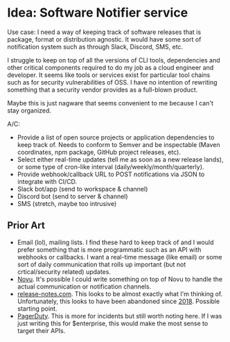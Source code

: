 # Idea: Software Notifier service
 
Use case: I need a way of keeping track of software releases that is package, 
format or distribution agnostic. It would have some sort of notification system
such as through Slack, Discord, SMS, etc. 

I struggle to keep on top of all the versions of CLI tools, dependencies and 
other critical components required to do my job as a cloud engineer and 
developer. It seems like tools or services exist for particular tool chains
such as for security vulnerabilities of OSS. I have no intention of rewriting
something that a security vendor provides as a full-blown product.

Maybe this is just nagware that seems convenient to me because I can't stay
organized.

A/C:
- Provide a list of open source projects or application dependencies to keep 
  track of. Needs to conform to Semver and be inspectable (Maven coordinates,
  npm package, GitHub project releases, etc).
- Select either real-time updates (tell me as soon as a new release lands),
  or some type of cron-like interval (daily/weekly/month/quarterly).
- Provide webhook/callback URL to POST notifications via JSON to integrate
  with CI/CD.
- Slack bot/app (send to workspace & channel)
- Discord bot (send to server & channel)
- SMS (stretch, maybe too intrusive)

## Prior Art
- Email (lol), mailing lists. I find these hard to keep track of and I would
  prefer something that is more programmatic such as an API with webhooks or
  callbacks. I want a real-time message (like email) or some sort of daily
  communication that rolls up important (but not crtical/security related)
  updates.
- [Novu](https://docs.novu.co/overview/introduction/). It's possible I could
  write something on top of Novu to handle the actual communication or 
  notification channels. 
- [release-notes.com](https://release-notes.com/). This looks to be almost
  exactly what I'm thinking of. Unfortunately, this looks to have been 
  abandoned since [2018](https://github.com/release-notes/release-notes-hub/commits/master). Possible starting point.
- [PagerDuty](https://www.pagerduty.com/). This is more for incidents but
  still worth noting here. If I was just writing this for $enterprise, this
  would make the most sense to target their APIs.

